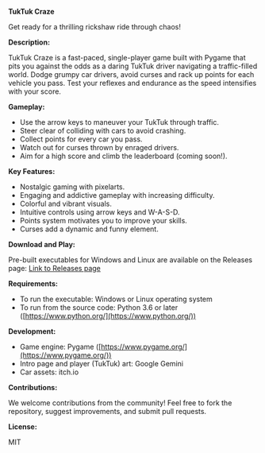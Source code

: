 **TukTuk Craze**

Get ready for a thrilling rickshaw ride through chaos!

**Description:**

TukTuk Craze is a fast-paced, single-player game built with Pygame that pits you against the odds as a daring TukTuk driver navigating a traffic-filled world. Dodge grumpy car drivers, avoid curses and rack up points for each vehicle you pass. Test your reflexes and endurance as the speed intensifies with your score.

**Gameplay:**

* Use the arrow keys to maneuver your TukTuk through traffic.
* Steer clear of colliding with cars to avoid crashing.
* Collect points for every car you pass.
* Watch out for curses thrown by enraged drivers.
* Aim for a high score and climb the leaderboard (coming soon!).

**Key Features:**

* Nostalgic gaming with pixelarts.
* Engaging and addictive gameplay with increasing difficulty.
* Colorful and vibrant visuals.
* Intuitive controls using arrow keys and W-A-S-D.
* Points system motivates you to improve your skills.
* Curses add a dynamic and funny element.

**Download and Play:**

Pre-built executables for Windows and Linux are available on the Releases page: [Link to Releases page](https://github.com/thambaru/tuktuk-craze/releases)

**Requirements:**

* To run the executable: Windows or Linux operating system
* To run from the source code: Python 3.6 or later ([https://www.python.org/](https://www.python.org/))

**Development:**

* Game engine: Pygame ([https://www.pygame.org/](https://www.pygame.org/))
* Intro page and player (TukTuk) art: Google Gemini
* Car assets: itch.io

**Contributions:**

We welcome contributions from the community! Feel free to fork the repository, suggest improvements, and submit pull requests.

**License:**

MIT
